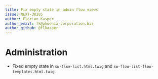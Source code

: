 ```yaml
---
title: Fix empty state in admin flow views
issue: NEXT-38285
author: Florian Kasper
author_email: fk@phoenix-corporation.biz
author_github: @flkasper
---
```


# Administration

* Fixed empty state in `sw-flow-list.html.twig` and `sw-flow-list-flow-templates.html.twig`.
